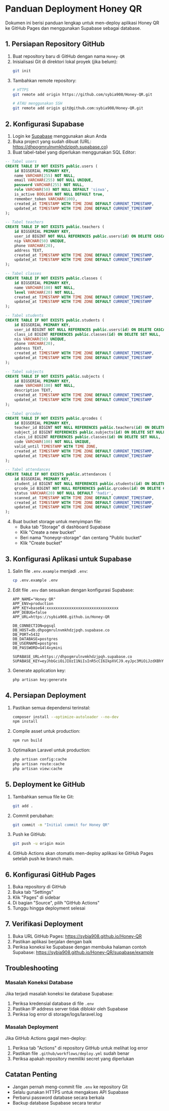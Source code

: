 # Panduan Deployment Honey QR

Dokumen ini berisi panduan lengkap untuk men-deploy aplikasi Honey QR ke GitHub Pages dan menggunakan Supabase sebagai database.

## 1. Persiapan Repository GitHub

1. Buat repository baru di GitHub dengan nama `Honey-QR`
2. Inisialisasi Git di direktori lokal proyek (jika belum):
   ```bash
   git init
   ```
3. Tambahkan remote repository:
   ```bash
   # HTTPS
   git remote add origin https://github.com/sybia908/Honey-QR.git
   
   # ATAU menggunakan SSH
   git remote add origin git@github.com:sybia908/Honey-QR.git
   ```

## 2. Konfigurasi Supabase

1. Login ke [Supabase](https://supabase.com) menggunakan akun Anda
2. Buka project yang sudah dibuat (URL: https://dhpogmrulnvmkhdzjpqh.supabase.co)
3. Buat tabel-tabel yang diperlukan menggunakan SQL Editor:

```sql
-- Tabel users
CREATE TABLE IF NOT EXISTS public.users (
    id BIGSERIAL PRIMARY KEY,
    name VARCHAR(255) NOT NULL,
    email VARCHAR(255) NOT NULL UNIQUE,
    password VARCHAR(255) NOT NULL,
    role VARCHAR(50) NOT NULL DEFAULT 'siswa',
    is_active BOOLEAN NOT NULL DEFAULT true,
    remember_token VARCHAR(100),
    created_at TIMESTAMP WITH TIME ZONE DEFAULT CURRENT_TIMESTAMP,
    updated_at TIMESTAMP WITH TIME ZONE DEFAULT CURRENT_TIMESTAMP
);

-- Tabel teachers
CREATE TABLE IF NOT EXISTS public.teachers (
    id BIGSERIAL PRIMARY KEY,
    user_id BIGINT NOT NULL REFERENCES public.users(id) ON DELETE CASCADE,
    nip VARCHAR(50) UNIQUE,
    phone VARCHAR(20),
    address TEXT,
    created_at TIMESTAMP WITH TIME ZONE DEFAULT CURRENT_TIMESTAMP,
    updated_at TIMESTAMP WITH TIME ZONE DEFAULT CURRENT_TIMESTAMP
);

-- Tabel classes
CREATE TABLE IF NOT EXISTS public.classes (
    id BIGSERIAL PRIMARY KEY,
    name VARCHAR(100) NOT NULL,
    level VARCHAR(20) NOT NULL,
    created_at TIMESTAMP WITH TIME ZONE DEFAULT CURRENT_TIMESTAMP,
    updated_at TIMESTAMP WITH TIME ZONE DEFAULT CURRENT_TIMESTAMP
);

-- Tabel students
CREATE TABLE IF NOT EXISTS public.students (
    id BIGSERIAL PRIMARY KEY,
    user_id BIGINT NOT NULL REFERENCES public.users(id) ON DELETE CASCADE,
    class_id BIGINT REFERENCES public.classes(id) ON DELETE SET NULL,
    nis VARCHAR(50) UNIQUE,
    phone VARCHAR(20),
    address TEXT,
    created_at TIMESTAMP WITH TIME ZONE DEFAULT CURRENT_TIMESTAMP,
    updated_at TIMESTAMP WITH TIME ZONE DEFAULT CURRENT_TIMESTAMP
);

-- Tabel subjects
CREATE TABLE IF NOT EXISTS public.subjects (
    id BIGSERIAL PRIMARY KEY,
    name VARCHAR(100) NOT NULL,
    description TEXT,
    created_at TIMESTAMP WITH TIME ZONE DEFAULT CURRENT_TIMESTAMP,
    updated_at TIMESTAMP WITH TIME ZONE DEFAULT CURRENT_TIMESTAMP
);

-- Tabel qrcodes
CREATE TABLE IF NOT EXISTS public.qrcodes (
    id BIGSERIAL PRIMARY KEY,
    teacher_id BIGINT NOT NULL REFERENCES public.teachers(id) ON DELETE CASCADE,
    subject_id BIGINT REFERENCES public.subjects(id) ON DELETE SET NULL,
    class_id BIGINT REFERENCES public.classes(id) ON DELETE SET NULL,
    code VARCHAR(100) NOT NULL UNIQUE,
    valid_until TIMESTAMP WITH TIME ZONE,
    created_at TIMESTAMP WITH TIME ZONE DEFAULT CURRENT_TIMESTAMP,
    updated_at TIMESTAMP WITH TIME ZONE DEFAULT CURRENT_TIMESTAMP
);

-- Tabel attendances
CREATE TABLE IF NOT EXISTS public.attendances (
    id BIGSERIAL PRIMARY KEY,
    student_id BIGINT NOT NULL REFERENCES public.students(id) ON DELETE CASCADE,
    qrcode_id BIGINT NOT NULL REFERENCES public.qrcodes(id) ON DELETE CASCADE,
    status VARCHAR(20) NOT NULL DEFAULT 'hadir',
    scanned_at TIMESTAMP WITH TIME ZONE DEFAULT CURRENT_TIMESTAMP,
    created_at TIMESTAMP WITH TIME ZONE DEFAULT CURRENT_TIMESTAMP,
    updated_at TIMESTAMP WITH TIME ZONE DEFAULT CURRENT_TIMESTAMP
);
```

4. Buat bucket storage untuk menyimpan file:
   - Buka tab "Storage" di dashboard Supabase
   - Klik "Create a new bucket"
   - Beri nama "honeyqr-storage" dan centang "Public bucket"
   - Klik "Create bucket"

## 3. Konfigurasi Aplikasi untuk Supabase

1. Salin file `.env.example` menjadi `.env`:
   ```bash
   cp .env.example .env
   ```

2. Edit file `.env` dan sesuaikan dengan konfigurasi Supabase:
   ```
   APP_NAME="Honey QR"
   APP_ENV=production
   APP_KEY=base64:xxxxxxxxxxxxxxxxxxxxxxxxxxxxxxxx
   APP_DEBUG=false
   APP_URL=https://sybia908.github.io/Honey-QR

   DB_CONNECTION=pgsql
   DB_HOST=db.dhpogmrulnvmkhdzjpqh.supabase.co
   DB_PORT=5432
   DB_DATABASE=postgres
   DB_USERNAME=postgres
   DB_PASSWORD=G4l4xymini

   SUPABASE_URL=https://dhpogmrulnvmkhdzjpqh.supabase.co
   SUPABASE_KEY=eyJhbGciOiJIUzI1NiIsInR5cCI6IkpXVCJ9.eyJpc3MiOiJzdXBhYmFzZSIsInJlZiI6ImRocG9nbXJ1bG52bWtoZHpqcHFoIiwicm9sZSI6ImFub24iLCJpYXQiOjE3NDcwNDg3MDcsImV4cCI6MjA2MjYyNDcwN30.n3Kywx5Os9kAKg2a4XwcNaJ14zC1OG7sSfdqzfuWTac
   ```

3. Generate application key:
   ```bash
   php artisan key:generate
   ```

## 4. Persiapan Deployment

1. Pastikan semua dependensi terinstal:
   ```bash
   composer install --optimize-autoloader --no-dev
   npm install
   ```

2. Compile asset untuk production:
   ```bash
   npm run build
   ```

3. Optimalkan Laravel untuk production:
   ```bash
   php artisan config:cache
   php artisan route:cache
   php artisan view:cache
   ```

## 5. Deployment ke GitHub

1. Tambahkan semua file ke Git:
   ```bash
   git add .
   ```

2. Commit perubahan:
   ```bash
   git commit -m "Initial commit for Honey QR"
   ```

3. Push ke GitHub:
   ```bash
   git push -u origin main
   ```

4. GitHub Actions akan otomatis men-deploy aplikasi ke GitHub Pages setelah push ke branch main.

## 6. Konfigurasi GitHub Pages

1. Buka repository di GitHub
2. Buka tab "Settings"
3. Klik "Pages" di sidebar
4. Di bagian "Source", pilih "GitHub Actions"
5. Tunggu hingga deployment selesai

## 7. Verifikasi Deployment

1. Buka URL GitHub Pages: https://sybia908.github.io/Honey-QR
2. Pastikan aplikasi berjalan dengan baik
3. Periksa koneksi ke Supabase dengan membuka halaman contoh Supabase: https://sybia908.github.io/Honey-QR/supabase/example

## Troubleshooting

### Masalah Koneksi Database

Jika terjadi masalah koneksi ke database Supabase:

1. Periksa kredensial database di file `.env`
2. Pastikan IP address server tidak diblokir oleh Supabase
3. Periksa log error di storage/logs/laravel.log

### Masalah Deployment

Jika GitHub Actions gagal men-deploy:

1. Periksa tab "Actions" di repository GitHub untuk melihat log error
2. Pastikan file `.github/workflows/deploy.yml` sudah benar
3. Periksa apakah repository memiliki secret yang diperlukan

## Catatan Penting

- Jangan pernah meng-commit file `.env` ke repository Git
- Selalu gunakan HTTPS untuk mengakses API Supabase
- Perbarui password database secara berkala
- Backup database Supabase secara teratur
